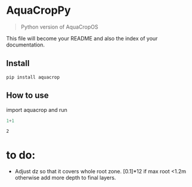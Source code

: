 # AquaCropPy
> Python version of AquaCropOS


This file will become your README and also the index of your documentation.

## Install

`pip install aquacrop`

## How to use

import aquacrop and run

```python
1+1
```




    2



# to do:

 - Adjust dz so that it covers whole root zone. [0.1]*12 if max root <1.2m otherwise add more depth to final layers.
